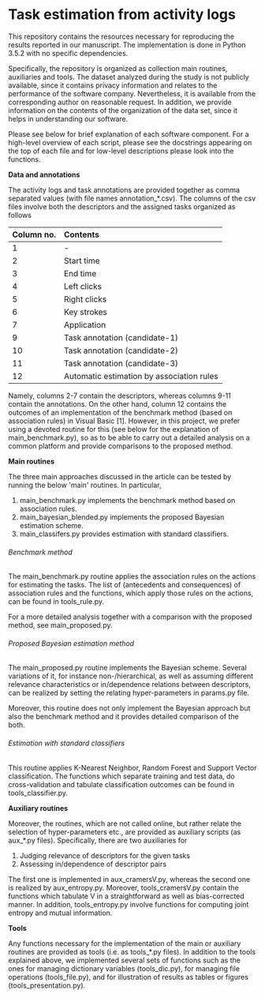# Task estimation from activity logs
This repository contains the resources necessary for reproducing the results reported in our manuscript. The implementation is done in Python 3.5.2 with no specific dependencies.

Specifically, the repository is organized as collection main routines, auxiliaries and tools. The dataset analyzed during the study is not publicly available, since it contains privacy information and relates to the performance of the software company. Nevertheless, it is available from the corresponding author on reasonable request. In addition, we provide information on the contents of the organization of the data set, since it helps in understanding our software. 

Please see below for brief explanation of each software component. For a high-level overview of each script, please see the docstrings appearing on the top of each file and for low-level descriptions please look into the functions. 

**Data and annotations**

The activity logs and task annotations are provided together as comma separated values (with file names annotation_*.csv). The columns of the csv files involve both the descriptors and the assigned tasks organized as follows

| Column no. |Contents | 
| :---       |:------  |
|  1   | -   |
|  2   |  Start time   |
|  3   |  End time  |
|  4   | Left clicks   |
|  5   |  Right clicks   |
|  6   | Key strokes   |
|  7   |  Application   |
|  9   |  Task annotation (candidate-1)   |
|  10   |   Task annotation (candidate-2)   |
|  11   |   Task annotation (candidate-3)   |
|  12   |  Automatic estimation by association rules   |

Namely, columns 2-7 contain the descriptors, whereas columns 9-11 contain the annotations. On the other hand, column 12 contains the outcomes of an implementation of the benchmark method (based on association rules) in Visual Basic [1]. However, in this project, we prefer using a devoted routine for this (see below for the explanation of main_benchmark.py), so as to be able to carry out a detailed analysis on a common platform and provide comparisons to the proposed method. 


**Main routines**

The three main approaches discussed in the article can be tested by running the below 'main' routines. In particular, 
1. main_benchmark.py implements the benchmark method based on association rules.
2. main_bayesian_blended.py implements the proposed Bayesian estimation scheme.
3. main_classifers.py provides estimation with standard classifiers. 


###### Benchmark method

The main_benchmark.py routine applies the association rules on the actions for estimating the tasks. The list of (antecedents and consequences) of association rules and the functions, which apply those rules on the actions, can be found in tools_rule.py. 

For a more detailed analysis together with a comparison with the proposed method, see main_proposed.py.

###### Proposed Bayesian estimation method
The main_proposed.py routine implements the Bayesian scheme. Several variations of it, for instance non-/hierarchical, as well as assuming different relevance characteristics or in/dependence relations between descriptors, can be realized by setting the relating hyper-parameters in params.py file. 

Moreover, this routine does not only implement the Bayesian approach but also the benchmark method and it provides detailed comparison of the both. 

###### Estimation with standard classifiers

This routine applies K-Nearest Neighbor, Random Forest and Support Vector classification. The functions which separate training and test data, do cross-validation and tabulate classification outcomes can be found in tools_classifier.py. 


**Auxiliary routines**

Moreover, the routines, which are not called online, but rather relate the selection of hyper-parameters etc., are provided as auxiliary scripts (as aux_*.py files). Specifically, there are two auxiliaries for 
1. Judging relevance of descriptors for the given tasks 
2. Assessing in/dependence of descriptor pairs

The first one is implemented in aux_cramersV.py, whereas the second one is realized by aux_entropy.py. Moreover, tools_cramersV.py contain the functions which tabulate V in a straightforward as well as bias-corrected manner. In addition, tools_entropy.py involve functions for computing joint entropy and mutual information. 

**Tools**

Any functions necessary for the implementation of the main or auxiliary routines are provided as tools (i.e. as tools_*.py files). In addition to the tools explained above, we implemented several sets of functions such as the ones for managing dictionary variables (tools_dic.py), for managing file operations (tools_file.py), and for illustration of results as tables or figures (tools_presentation.py).



